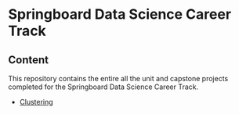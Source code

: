 # Springboard Data Science Career Track

## Content
This repository contains the entire all the unit and capstone projects completed for the Springboard Data Science Career Track.

- [Clustering](https://github.com/SergioGutz/Springboard-Projects/blob/master/Machine%20Learning%20Projects/Mini_Project_Clustering.ipynb)
